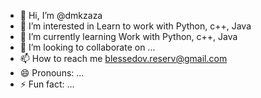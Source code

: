 - 👋 Hi, I’m @dmkzaza
- 👀 I’m interested in Learn to work with Python, c++, Java
- 🌱 I’m currently learning Work with Python, c++, Java
- 💞️ I’m looking to collaborate on ...
- 📫 How to reach me blessedov.reserv@gmail.com
- 😄 Pronouns: ...
- ⚡ Fun fact: ...

<!---
dmkzaza/dmkzaza is a ✨ special ✨ repository because its `README.md` (this file) appears on your GitHub profile.
You can click the Preview link to take a look at your changes.
--->

